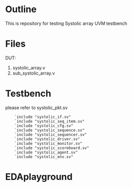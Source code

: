 # Outline

This is repository for testing Systolic array UVM testbench

# Files

DUT: 
1. systolic_array.v
2. sub_systolic_array.v


# Testbench

please refer to systolic_pkt.sv

```
    `include "systolic_if.sv"
    `include "systolic_seq_item.sv"
    `include "systolic_cfg.sv"
    `include "systolic_sequence.sv"
    `include "systolic_sequencer.sv"
    `include "systolic_driver.sv"
    `include "systolic_monitor.sv"
    `include "systolic_scoreboard.sv"
    `include "systolic_agent.sv"
    `include "systolic_env.sv"
```

# EDAplayground
